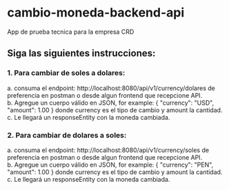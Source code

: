 # cambio-moneda-backend-api
App de prueba tecnica para la empresa CRD

## Siga las siguientes instrucciones:
### 1. Para cambiar de soles a dolares: <br/>
  a. consuma el endpoint:  http://localhost:8080/api/v1/currency/dolares
     de preferencia en postman o desde algun frontend que recepcione API. <br/>
  b. Agregue un cuerpo válido en JSON, for example: { "currency": "USD", "amount": 1.00 }
     donde currency es el tipo de cambio y amount la cantidad. <br/>
  c. Le llegará un responseEntity con la moneda cambiada.
### 2. Para cambiar de dolares a soles:
  a. consuma el endpoint:  http://localhost:8080/api/v1/currency/soles
     de preferencia en postman o desde algun frontend que recepcione API. <br/>
  b. Agregue un cuerpo válido en JSON, for example: { "currency": "PEN", "amount": 1.00 }
     donde currency es el tipo de cambio y amount la cantidad. <br/>
  c. Le llegará un responseEntity con la moneda cambiada.
